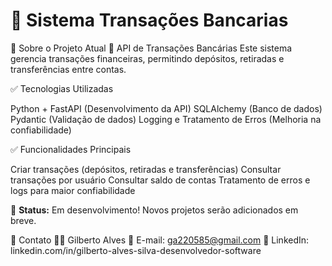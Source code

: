 # 🚀 Sistema Transações Bancarias

📌 Sobre o Projeto Atual
🔹 API de Transações Bancárias
Este sistema gerencia transações financeiras, permitindo depósitos, retiradas e transferências entre contas.

✅ Tecnologias Utilizadas

Python + FastAPI (Desenvolvimento da API)
SQLAlchemy (Banco de dados)
Pydantic (Validação de dados)
Logging e Tratamento de Erros (Melhoria na confiabilidade)

✅ Funcionalidades Principais

Criar transações (depósitos, retiradas e transferências)
Consultar transações por usuário
Consultar saldo de contas
Tratamento de erros e logs para maior confiabilidade

📌 **Status:** Em desenvolvimento! Novos projetos serão adicionados em breve.  

📢 Contato
👨‍💻 Gilberto Alves
📧 E-mail: ga220585@gmail.com
💼 LinkedIn: linkedin.com/in/gilberto-alves-silva-desenvolvedor-software
